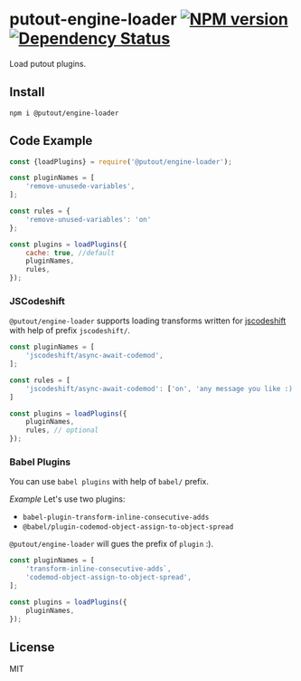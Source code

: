 # putout-engine-loader [![NPM version][NPMIMGURL]][NPMURL] [![Dependency Status][DependencyStatusIMGURL]][DependencyStatusURL]

[NPMIMGURL]:                https://img.shields.io/npm/v/@putout/engine-loader.svg?style=flat&longCache=true
[NPMURL]:                   https://npmjs.org/package/@putout/engine-loader"npm"

[DependencyStatusURL]:      https://david-dm.org/coderaiser/putout?path=packages/engine-loader
[DependencyStatusIMGURL]:   https://david-dm.org/coderaiser/putout.svg?path=packages/engine-loader

Load putout plugins.

## Install

```
npm i @putout/engine-loader
```

## Code Example

```js
const {loadPlugins} = require('@putout/engine-loader');

const pluginNames = [
    'remove-unusede-variables',
];

const rules = {
    'remove-unused-variables': 'on'
};

const plugins = loadPlugins({
    cache: true, //default
    pluginNames,
    rules,
});
```

### JSCodeshift

`@putout/engine-loader` supports loading transforms written for [jscodeshift](https://github.com/facebook/jscodeshift) with help of prefix `jscodeshift/`.

```js
const pluginNames = [
    'jscodeshift/async-await-codemod',
];

const rules = [
    'jscodeshift/async-await-codemod': ['on', 'any message you like :)'],
]

const plugins = loadPlugins({
    pluginNames,
    rules, // optional
});
```

### Babel Plugins

You can use `babel plugins` with help of `babel/` prefix.

*Example*
Let's use two plugins:
- `babel-plugin-transform-inline-consecutive-adds`
- `@babel/plugin-codemod-object-assign-to-object-spread`

`@putout/engine-loader` will gues the prefix of `plugin` :).

```js
const pluginNames = [
    'transform-inline-consecutive-adds`,
    'codemod-object-assign-to-object-spread',
];

const plugins = loadPlugins({
    pluginNames,
});
```

## License

MIT


